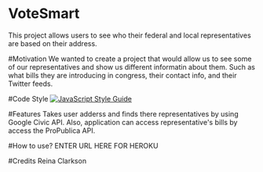 # VoteSmart
This project allows users to see who their federal and local representatives are based on their address.

#Motivation
We wanted to create a project that would allow us to see some of our representatives and show us different informatin about them. Such as what bills they are introducing in congress, their contact info, and their Twitter feeds. 

#Code Style
[![JavaScript Style Guide](https://cdn.rawgit.com/standard/standard/master/badge.svg)](https://github.com/standard/standard)

#Features 
Takes user adderss and finds there representatives by using Google Civic API. Also, application can access representative's bills by access the ProPublica API. 

#How to use?
ENTER URL HERE FOR HEROKU

#Credits
Reina Clarkson 
